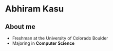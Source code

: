 # Abhiram Kasu
## About me
- Freshman at the University of Colorado Boulder
- Majoring in **Computer Science**
